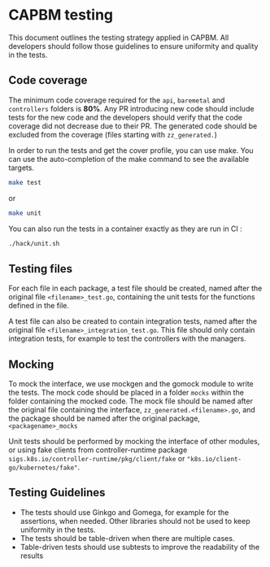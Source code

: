 # CAPBM testing

This document outlines the testing strategy applied in CAPBM. All developers
should follow those guidelines to ensure uniformity and quality in the tests.

## Code coverage

The minimum code coverage required for the `api`, `baremetal` and `controllers`
folders is **80%**. Any PR introducing new code should include tests for the new
code and the developers should verify that the code coverage did not decrease
due to their PR. The generated code should be excluded from the coverage (files
starting with `zz_generated.`)

In order to run the tests and get the cover profile, you can use make. You can
use the auto-completion of the make command to see the available targets.

```sh
make test
```

or

```sh
make unit
```

You can also run the tests in a container exactly as they are run in CI :

```sh
./hack/unit.sh
```

## Testing files

For each file in each package, a test file should be created, named after the
original file `<filename>_test.go`, containing the unit tests for the functions
defined in the file.

A test file can also be created to contain integration tests, named after the
original file `<filename>_integration_test.go`. This file should only contain
integration tests, for example to test the controllers with the managers.

## Mocking

To mock the interface, we use mockgen and the gomock module to write the tests.
The mock code should be placed in a folder `mocks` within the folder containing
the mocked code. The mock file should be named after the original file
containing the interface, `zz_generated.<filename>.go`, and the package
should be named after the original package, `<packagename>_mocks`

Unit tests should be performed by mocking the interface of other modules, or
using fake clients from controller-runtime package
`sigs.k8s.io/controller-runtime/pkg/client/fake` or
`"k8s.io/client-go/kubernetes/fake"`.

## Testing Guidelines

* The tests should use Ginkgo and Gomega, for example for the assertions, when
  needed. Other libraries should not be used to keep uniformity in the tests.
* The tests should be table-driven when there are multiple cases.
* Table-driven tests should use subtests to improve the readability of the
  results
